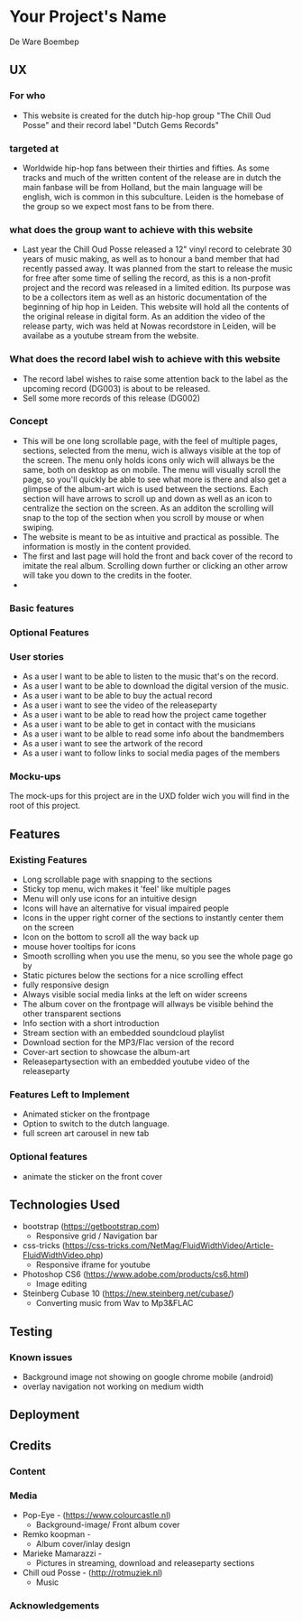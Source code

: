 # Your Project's Name

De Ware Boembep
 
## UX

### For who 
- This website is created for the dutch hip-hop group "The Chill Oud Posse" and their record label "Dutch Gems Records"

### targeted at
- Worldwide hip-hop fans between their thirties and fifties. As some tracks and much of the written content of the release are in dutch the main fanbase will be from Holland, but the main language will be english, wich is common in this subculture. Leiden is the homebase of the group so we expect most fans to be from there.

### what does the group want to achieve with this website
- Last year the Chill Oud Posse released a 12" vinyl record to celebrate 30 years of music making, as well as to honour a band member that had recently passed away. It was planned from the start to release the music for free after some time of selling the record, as this is a non-profit project and the record was released in a limited edition. Its purpose was to be a collectors item as well as an historic documentation of the beginning of hip hop in Leiden. This website will hold all the contents of the original release in digital form. As an addition the video of the release party, wich was held at Nowas recordstore in Leiden, will be availabe as a youtube stream from the website. 

### What does the record label wish to achieve with this website
- The record label wishes to raise some attention back to the label as the upcoming record (DG003) is about to be released. 
- Sell some more records of this release (DG002)

### Concept
- This will be one long scrollable page, with the feel of multiple pages, sections, selected from the menu, wich is allways visible at the top of the screen. The menu only holds icons only wich will allways be the same, both on desktop as on mobile. The menu will visually scroll the page, so you'll quickly be able to see what more is there and also get a glimpse of the album-art wich is used between the sections. Each section will have arrows to scroll up and down as well as an icon to centralize the section on the screen. As an additon the scrolling will snap to the top of the section when you scroll by mouse or when swiping.
- The website is meant to be as intuitive and practical as possible. The information is mostly in the content provided. 
- The first and last page will hold the front and back cover of the record to imitate the real album. Scrolling down further or clicking an other arrow will take you down to the credits in the footer.
-     

### Basic features


### Optional Features



### User stories

- As a user I want to be able to listen to the music that's on the record.
- As a user I want to be able to download the digital version of the music.
- As a user i want to be able to buy the actual record
- As a user i want to see the video of the releaseparty
- As a user i want to be able to read how the project came together
- As a user i want to be able to get in contact with the musicians
- As a user i want to be alble to read some info about the bandmembers
- As a user i want to see the artwork of the record
- As a user i want to follow links to social media pages of the members

### Mocku-ups
The mock-ups for this project are in the UXD folder wich you will find in the root of this project.

## Features

### Existing Features
- Long scrollable page with snapping to the sections
- Sticky top menu, wich makes it 'feel' like multiple pages
- Menu will only use icons for an intuitive design
- Icons will have an alternative for visual impaired people
- Icons in the upper right corner of the sections to instantly center them on the screen
- Icon on the bottom to scroll all the way back up
- mouse hover tooltips for icons
- Smooth scrolling when you use the menu, so you see the whole page go by
- Static pictures below the sections for a nice scrolling effect
- fully responsive design
- Always visible social media links at the left on wider screens
- The album cover on the frontpage will allways be visible behind the other transparent sections
- Info section with a short introduction
- Stream section with an embedded soundcloud playlist
- Download section for the MP3/Flac version of the record
- Cover-art section to showcase the album-art
- Releasepartysection with an embedded youtube video of the releaseparty

### Features Left to Implement
- Animated sticker on the frontpage
- Option to switch to the dutch language.
- full screen art carousel in new tab

### Optional features
- animate the sticker on the front cover 

## Technologies Used
- bootstrap (https://getbootstrap.com)
    - Responsive grid / Navigation bar
- css-tricks (https://css-tricks.com/NetMag/FluidWidthVideo/Article-FluidWidthVideo.php)
    - Responsive iframe for youtube
- Photoshop CS6 (https://www.adobe.com/products/cs6.html)
    - Image editing 
- Steinberg Cubase 10 (https://new.steinberg.net/cubase/) 
    - Converting music from Wav to Mp3&FLAC


## Testing

### Known issues
- Background image not showing on google chrome mobile (android)
- overlay navigation not working on medium width

## Deployment

## Credits

### Content

### Media
-  Pop-Eye - (https://www.colourcastle.nl)
    - Background-image/ Front album cover
- Remko koopman - 
    - Album cover/inlay design
- Marieke Mamarazzi - 
    - Pictures in streaming, download and releaseparty sections
- Chill oud Posse - (http://rotmuziek.nl)
    - Music

### Acknowledgements
